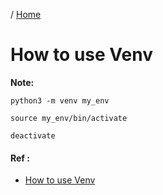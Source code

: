 / [Home](index.md)

# How to use Venv

**Note:** 




```
python3 -m venv my_env

source my_env/bin/activate

deactivate
```

#### Ref :

  * [How to use Venv](https://www.studytonight.com/post/python-virtual-environment-setup-on-mac-osx-easiest-way#)
